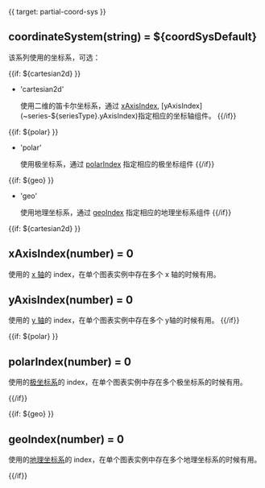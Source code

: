 {{ target: partial-coord-sys }}

## coordinateSystem(string) = ${coordSysDefault}

该系列使用的坐标系，可选：

{{if: ${cartesian2d} }}

+ 'cartesian2d'

    使用二维的笛卡尔坐标系，通过 [xAxisIndex](~series-${seriesType}.xAxisIndex), [yAxisIndex](~series-${seriesType}.yAxisIndex)指定相应的坐标轴组件。
{{/if}}

{{if: ${polar} }}

+ 'polar'

    使用极坐标系，通过 [polarIndex](~series-${seriesType}.polarIndex) 指定相应的极坐标组件
{{/if}}

{{if: ${geo} }}

+ 'geo'

    使用地理坐标系，通过 [geoIndex](~series-${seriesType}.geoIndex) 指定相应的地理坐标系组件
{{/if}}



{{if: ${cartesian2d} }}
## xAxisIndex(number) = 0

使用的 [x 轴](~xAxis)的 index，在单个图表实例中存在多个 x 轴的时候有用。

## yAxisIndex(number) = 0

使用的 [y 轴](~yAxis)的 index，在单个图表实例中存在多个 y轴的时候有用。
{{/if}}



{{if: ${polar} }}
## polarIndex(number) = 0

使用的[极坐标系](~polar)的 index，在单个图表实例中存在多个极坐标系的时候有用。

{{/if}}



{{if: ${geo} }}
## geoIndex(number) = 0

使用的[地理坐标系](~geo)的 index，在单个图表实例中存在多个地理坐标系的时候有用。

{{/if}}